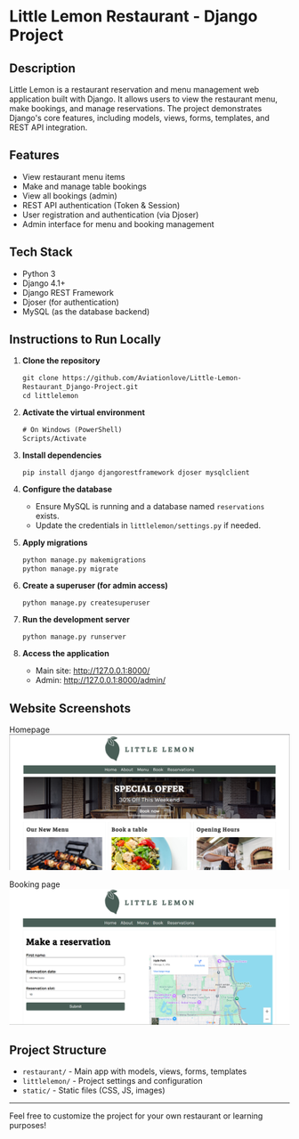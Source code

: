 # Little Lemon Restaurant - Django Project

## Description
Little Lemon is a restaurant reservation and menu management web application built with Django. It allows users to view the restaurant menu, make bookings, and manage reservations. The project demonstrates Django's core features, including models, views, forms, templates, and REST API integration.

## Features
- View restaurant menu items
- Make and manage table bookings
- View all bookings (admin)
- REST API authentication (Token & Session)
- User registration and authentication (via Djoser)
- Admin interface for menu and booking management

## Tech Stack
- Python 3
- Django 4.1+
- Django REST Framework
- Djoser (for authentication)
- MySQL (as the database backend)

## Instructions to Run Locally

1. **Clone the repository**
   ```
   git clone https://github.com/Aviationlove/Little-Lemon-Restaurant_Django-Project.git
   cd littlelemon
   ```

2. **Activate the virtual environment**
   ```
   # On Windows (PowerShell)
   Scripts/Activate
   ```

3. **Install dependencies**
   ```
   pip install django djangorestframework djoser mysqlclient
   ```

4. **Configure the database**
   - Ensure MySQL is running and a database named `reservations` exists.
   - Update the credentials in `littlelemon/settings.py` if needed.

5. **Apply migrations**
   ```
   python manage.py makemigrations
   python manage.py migrate
   ```

6. **Create a superuser (for admin access)**
   ```
   python manage.py createsuperuser
   ```

7. **Run the development server**
   ```
   python manage.py runserver
   ```

8. **Access the application**
   - Main site: http://127.0.0.1:8000/
   - Admin: http://127.0.0.1:8000/admin/

## Website Screenshots
Homepage
![Homepage Screenshot](littlelemon/static/Screenshot%202025-09-15%20225615.png)

Booking page
![Booking Page Screenshot](littlelemon/static/Screenshot%202025-09-15%20225704.png)

## Project Structure
- `restaurant/` - Main app with models, views, forms, templates
- `littlelemon/` - Project settings and configuration
- `static/` - Static files (CSS, JS, images)

---

Feel free to customize the project for your own restaurant or learning purposes!
